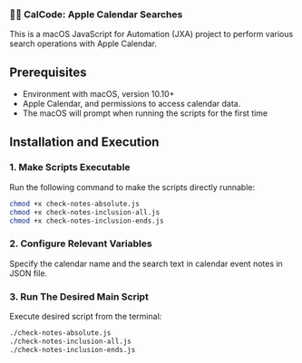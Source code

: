 ### 🕵️‍♂️ CalCode: Apple Calendar Searches

This is a macOS JavaScript for Automation (JXA) project to perform various search operations with Apple Calendar.

## Prerequisites

- Environment with macOS, version 10.10+
- Apple Calendar, and permissions to access calendar data.
- The macOS will prompt when running the scripts for the first time

## Installation and Execution

### 1. Make Scripts Executable

Run the following command to make the scripts directly runnable:

```bash
chmod +x check-notes-absolute.js
chmod +x check-notes-inclusion-all.js
chmod +x check-notes-inclusion-ends.js
```

### 2. Configure Relevant Variables

Specify the calendar name and the search text in calendar event notes in JSON file.

### 3. Run The Desired Main Script

Execute desired script from the terminal:

```bash
./check-notes-absolute.js
./check-notes-inclusion-all.js
./check-notes-inclusion-ends.js
```
